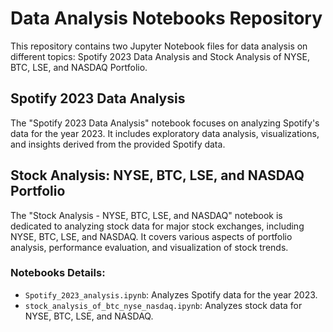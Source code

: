 # Data Analysis Notebooks Repository

This repository contains two Jupyter Notebook files for data analysis on different topics: Spotify 2023 Data Analysis and Stock Analysis of NYSE, BTC, LSE, and NASDAQ Portfolio.

## Spotify 2023 Data Analysis

The "Spotify 2023 Data Analysis" notebook focuses on analyzing Spotify's data for the year 2023. It includes exploratory data analysis, visualizations, and insights derived from the provided Spotify data.

## Stock Analysis: NYSE, BTC, LSE, and NASDAQ Portfolio

The "Stock Analysis - NYSE, BTC, LSE, and NASDAQ" notebook is dedicated to analyzing stock data for major stock exchanges, including NYSE, BTC, LSE, and NASDAQ. It covers various aspects of portfolio analysis, performance evaluation, and visualization of stock trends.

### Notebooks Details:

- `Spotify_2023_analysis.ipynb`: Analyzes Spotify data for the year 2023.
- `stock_analysis_of_btc_nyse_nasdaq.ipynb`: Analyzes stock data for NYSE, BTC, LSE, and NASDAQ.




